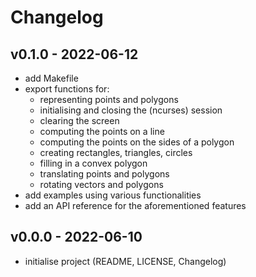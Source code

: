 # Changelog

## v0.1.0 - 2022-06-12

- add Makefile
- export functions for:
    - representing points and polygons
    - initialising and closing the (ncurses) session
    - clearing the screen
    - computing the points on a line
    - computing the points on the sides of a polygon
    - creating rectangles, triangles, circles
    - filling in a convex polygon
    - translating points and polygons
    - rotating vectors and polygons
- add examples using various functionalities
- add an API reference for the aforementioned features

## v0.0.0 - 2022-06-10

- initialise project (README, LICENSE, Changelog)
